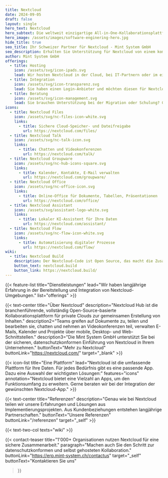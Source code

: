 ```yaml
---
title: Nextcloud
date: 2024-09-05
draft: false
layout: single
hero_text: Nextcloud
hero_subtext: Die weltweit einzigartige All-in-One-Kollaborationsplattform. Eine einfache und umfangreiche Office-Lösung für Ihr Unternehmen.
hero_image: /assets/images/software-enginering-hero.jpg
hide_title: true
seo_title: Ihr Schweizer Partner für Nextcloud - Mint System GmbH
seo_description: Erhalten Sie Unterstützung für Nextcloud von einem kompetenten Schweizer Partner. Sichere, selbstgehostete Kollaboration made in Switzerland.
author: Mint System GmbH
offerings:
  - title: Hosting
    icon: /assets/svg/icon-ipads.svg
    lead: Wir hosten Nextcloud in der Cloud, bei IT-Partnern oder im eigenen Rechenzentrum. Sie wissen genau, wo Ihre Daten liegen.
  - title: Integration
    icon: /assets/svg/icon-transparenz.svg
    lead: Sie haben einen Login-Anbieter und möchten diesen für Nextcloud verwenden? Kein Problem. Nextcloud lässt sich nahtlos in Ihre Systemumgebung integrieren.
  - title: Beratung
    icon: /assets/svg/icon-management.svg
    lead: Sie brauchen Unterstützung bei der Migration oder Schulung? Gerne beraten wir Sie im Umgang mit Nextcloud.
icons:
  - title: Nextcloud Files
    icon: /assets/svg/nc-files-icon-white.svg
    links:
      - title: Sichere Cloud-Speicher- und Dateifreigabe
        url: https://nextcloud.com/files/
  - title: Nextcloud Talk
    icon: /assets/svg/nc-talk-icon.svg
    links:
      - title: Chatten und Videokonferenzen
        url: https://nextcloud.com/talk/
  - title: Nextcloud Groupware
    icon: /assets/svg/nc-hub-icons-square.svg
    links:
      - title: Kalender, Kontakte, E-Mail verwalten
        url: https://nextcloud.com/groupware/
  - title: Nextcloud Office
    icon: /assets/svg/nc-office-icon.svg
    links:
      - title: Online-Office für Dokumente, Tabellen, Präsentationen
        url: https://nextcloud.com/office/
  - title: Nextcloud Assistant
    icon: /assets/svg/assistant-logo-white.svg
    links:
      - title: Lokaler KI-Assistent für Ihre Daten
        url: https://nextcloud.com/assistant/
  - title: Nextcloud Flow
    icon: /assets/svg/nc-flow-icon-white.svg
    links:
      - title: Automatisierung digitaler Prozesse
        url: https://nextcloud.com/flow/
wiki:
  - title: Nextcloud Build
    description: Der Nextcloud-Code ist Open Source, das macht die Zusammenarbeit einfacher. Deshalb veröffentlichen wir unsere Nextcloud-Lösungen sowie unsere Entwicklungsumgebung.
    button_text: nextcloud.build
    button_link: https://nextcloud.build/
---
```


{{< feature-list title="Dienstleistungen" lead="Wir haben langjährige Erfahrung in der Bereitstellung und Integration von Nextcloud-Umgebungen." list="offerings" >}}

{{< text-center
  title="Über Nextcloud"
  description="Nextcloud Hub ist die branchenführende, vollständig Open-Source-basierte Kollaborationsplattform für private Clouds zur gemeinsamen Erstellung von Inhalten."
  description2="Teams greifen auf Dokumente zu, teilen und bearbeiten sie, chatten und nehmen an Videokonferenzen teil, verwalten E-Mails, Kalender und Projekte über mobile, Desktop- und Web-Schnittstellen."
  description3="Die Mint System GmbH unterstützt Sie bei der sicheren, datenschutzkonformen Einführung von Nextcloud in Ihrem Unternehmen."
  buttonText="Mehr zu Nextcloud"
  buttonLink="https://nextcloud.com/"
  target="_blank" >}}

{{< icon-list title="Eine Plattform" lead="Nextcloud ist die umfassende Plattform für Ihre Daten. Für jedes Bedürfnis gibt es eine passende App. Dazu eine Auswahl der wichtigsten Lösungen:" features="icons" annotation="Nextcloud bietet eine Vielzahl an Apps, um den Funktionsumfang zu erweitern. Gerne beraten wir bei der Integration der gewünschten Nextcloud-App." >}}

{{< text-center
  title="Referenzen"
  description="Genau wie bei Nextcloud teilen wir unsere Erfahrungen und Lösungen aus Implementierungsprojekten. Aus Kundenbeziehungen entstehen langjährige Partnerschaften."
  buttonText="Unsere Referenzen"
  buttonLink="/referenzen"
  target="_self" >}}

{{< text-two-col texts="wiki" >}}

{{< contact-teaser
    title="1'000+ Organisationen nutzen Nextcloud für eine sichere Zusammenarbeit."
    paragraph="Machen auch Sie den Schritt zur datenschutzkonformen und selbst gehosteten Kollaboration."
    buttonLink="https://erp.mint-system.ch/contactus"
    target="_self"
    buttonText="Kontaktieren Sie uns"
>}}
